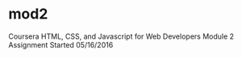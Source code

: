 # mod2
Coursera HTML, CSS, and Javascript for Web Developers Module 2 Assignment
Started 05/16/2016
